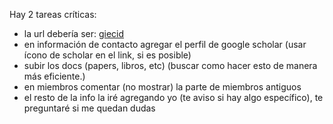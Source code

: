 Hay 2 tareas críticas:

- la url debería ser: [giecid](giecid.github.io)
- en información de contacto agregar el perfil de google scholar (usar ícono de scholar en el link, si es posible)
- subir los docs (papers, libros, etc) (buscar como hacer esto de manera más eficiente.)
- en miembros comentar (no mostrar) la parte de miembros antiguos
- el resto de la info la iré agregando yo (te aviso si hay algo específico), te preguntaré si me quedan dudas